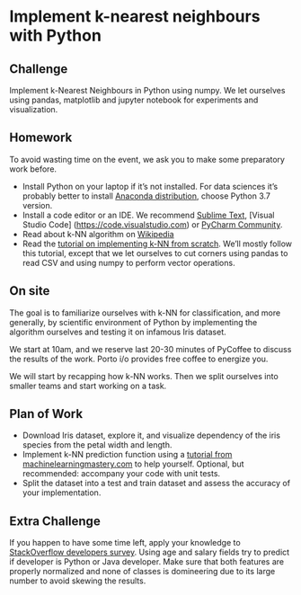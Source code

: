 # Implement k-nearest neighbours with Python

## Challenge

Implement k-Nearest Neighbours in Python using numpy. We let ourselves using pandas, matplotlib and jupyter notebook for experiments and visualization.

## Homework

To avoid wasting time on the event, we ask you to make some preparatory work before.

* Install Python on your laptop if it’s not installed. For data sciences it’s probably better to install [Anaconda distribution](https://www.anaconda.com/distribution/), choose Python 3.7 version.
* Install a code editor or an IDE. We recommend [Sublime Text](http://www.sublimetext.com), [Visual Studio Code] (https://code.visualstudio.com) or [PyCharm Community](https://www.jetbrains.com/pycharm/).
* Read about k-NN algorithm on [Wikipedia](https://en.wikipedia.org/wiki/K-nearest_neighbors_algorithm)
* Read the [tutorial on implementing k-NN from scratch](https://machinelearningmastery.com/tutorial-to-implement-k-nearest-neighbors-in-python-from-scratch/). We’ll mostly follow this tutorial, except that we let ourselves to cut corners using pandas to read CSV and using numpy to perform vector operations.

## On site

The goal is to familiarize ourselves with k-NN for classification, and more generally, by scientific environment of Python by implementing the algorithm ourselves and testing it on infamous Iris dataset.

We start at 10am, and we reserve last 20-30 minutes of PyCoffee to discuss the results of the work. Porto i/o provides free coffee to energize you. 

We will start by recapping how k-NN works. Then we split  ourselves into smaller teams and start working on a task.

## Plan of Work

* Download Iris dataset, explore it, and visualize dependency of the iris species from the petal width and length.
* Implement k-NN prediction function using a [tutorial from machinelearningmastery.com](https://machinelearningmastery.com/tutorial-to-implement-k-nearest-neighbors-in-python-from-scratch/) to help yourself. Optional, but recommended: accompany your code with unit tests.
* Split the dataset into a test and train dataset and assess the accuracy of your implementation.

## Extra Challenge

If you happen to have some time left, apply your knowledge to [StackOverflow developers survey](https://insights.stackoverflow.com/survey). Using age and salary fields try to predict if developer is Python or Java developer. Make sure that both features are properly normalized and none of classes is domineering due to its large number to avoid skewing the results. 
